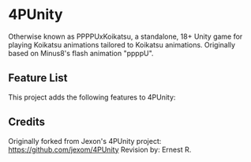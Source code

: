 # 4PUnity
Otherwise known as PPPPUxKoikatsu, a standalone, 18+ Unity game for playing Koikatsu animations tailored to Koikatsu animations. Originally based on Minus8's flash animation "ppppU".

## Feature List
This project adds the following features to 4PUnity:

## Credits
Originally forked from Jexon's 4PUnity project: https://github.com/jexom/4PUnity
Revision by: Ernest R.
